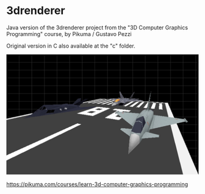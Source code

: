 # 3drenderer

Java version of the 3drenderer project from the "3D Computer Graphics Programming" course, by Pikuma / Gustavo Pezzi

Original version in C also available at the "c" folder.

![Alt text](img/3drenderer.jpg)

https://pikuma.com/courses/learn-3d-computer-graphics-programming
